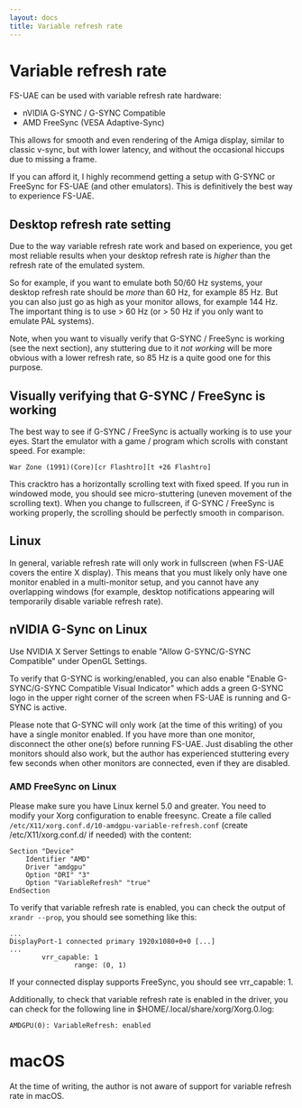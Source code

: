 ```yaml
---
layout: docs
title: Variable refresh rate
---
```


# Variable refresh rate

FS-UAE can be used with variable refresh rate hardware:

- nVIDIA G-SYNC / G-SYNC Compatible
- AMD FreeSync (VESA Adaptive-Sync)

This allows for smooth and even rendering of the Amiga display, similar to classic v-sync, but with lower latency, and without the occasional hiccups due to missing a frame.

If you can afford it, I highly recommend getting a setup with G-SYNC or FreeSync for FS-UAE (and other emulators). This is definitively the best way to experience FS-UAE.

## Desktop refresh rate setting

Due to the way variable refresh rate work and based on experience, you get most reliable results when your desktop refresh rate is _higher_ than the refresh rate of the emulated system.

So for example, if you want to emulate both 50/60 Hz systems, your desktop refresh rate should be _more_ than 60 Hz, for example 85 Hz. But you can also just go as high as your monitor allows, for example 144 Hz. The important thing is to use > 60 Hz (or > 50 Hz if you only want to emulate PAL systems).

Note, when you want to visually verify that G-SYNC / FreeSync is working (see the next section), any stuttering due to it _not working_ will be more obvious with a lower refresh rate, so 85 Hz is a quite good one for this purpose.

## Visually verifying that G-SYNC / FreeSync is working

The best way to see if G-SYNC / FreeSync is actually working is to use your eyes. Start the emulator with a game / program which scrolls with constant speed. For example:

    War Zone (1991)(Core)[cr Flashtro][t +26 Flashtro]

This cracktro has a horizontally scrolling text with fixed speed. If you run in windowed mode, you should see micro-stuttering (uneven movement of the scrolling text). When you change to fullscreen, if G-SYNC / FreeSync is working properly, the scrolling should be perfectly smooth in comparison.

## Linux

In general, variable refresh rate will only work in fullscreen (when FS-UAE covers the entire X display). This means that you must likely only have one monitor enabled in a multi-monitor setup, and you cannot have any overlapping windows (for example, desktop notifications appearing will temporarily disable variable refresh rate).

## nVIDIA G-Sync on Linux

Use NVIDIA X Server Settings to enable "Allow G-SYNC/G-SYNC Compatible" under OpenGL Settings.

To verify that G-SYNC is working/enabled, you can also enable "Enable G-SYNC/G-SYNC Compatible Visual Indicator" which adds a green G-SYNC logo in the upper right corner of the screen when FS-UAE is running and G-SYNC is active.

Please note that G-SYNC will only work (at the time of this writing) of you have a single monitor enabled. If you have more than one monitor, disconnect the other one(s) before running FS-UAE. Just disabling the other monitors should also work, but the author has experienced stuttering every few seconds when other monitors are connected, even if they are disabled.

### AMD FreeSync on Linux

Please make sure you have Linux kernel 5.0 and greater. You need to modify your Xorg configuration to enable freesync. Create a file called `/etc/X11/xorg.conf.d/10-amdgpu-variable-refresh.conf` (create /etc/X11/xorg.conf.d/ if needed) with the content:

    Section "Device"
        Identifier "AMD"
        Driver "amdgpu"
        Option "DRI" "3"
        Option "VariableRefresh" "true"
    EndSection

To verify that variable refresh rate is enabled, you can check the output of `xrandr --prop`, you should see something like this:

    ...
    DisplayPort-1 connected primary 1920x1080+0+0 [...]
    ...
            vrr_capable: 1
                    range: (0, 1)

If your connected display supports FreeSync, you should see vrr_capable: 1.

Additionally, to check that variable refresh rate is enabled in the driver, you can check for the following line in \$HOME/.local/share/xorg/Xorg.0.log:

    AMDGPU(0): VariableRefresh: enabled

# macOS

At the time of writing, the author is not aware of support for variable refresh rate in macOS.
